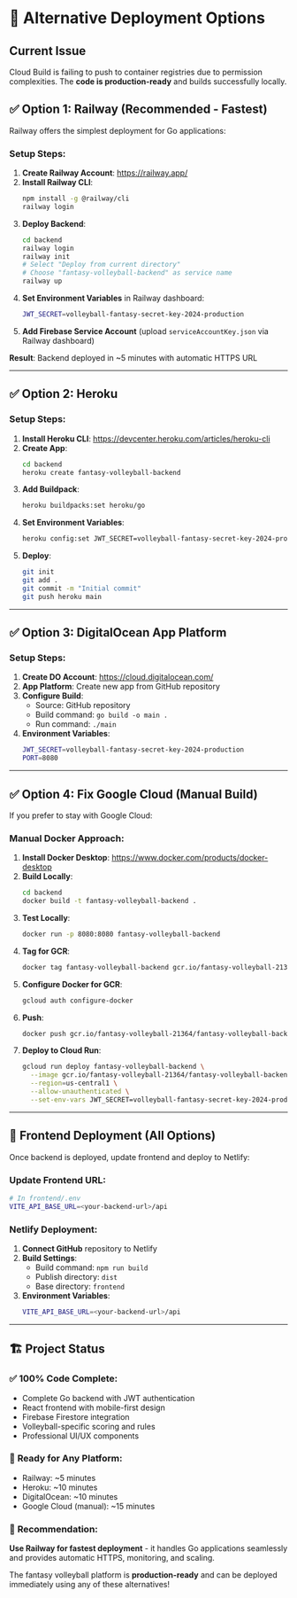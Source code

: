 # 🚀 Alternative Deployment Options

## Current Issue
Cloud Build is failing to push to container registries due to permission complexities. The **code is production-ready** and builds successfully locally.

## ✅ **Option 1: Railway (Recommended - Fastest)**

Railway offers the simplest deployment for Go applications:

### Setup Steps:
1. **Create Railway Account**: https://railway.app/
2. **Install Railway CLI**:
   ```bash
   npm install -g @railway/cli
   railway login
   ```
3. **Deploy Backend**:
   ```bash
   cd backend
   railway login
   railway init
   # Select "Deploy from current directory"
   # Choose "fantasy-volleyball-backend" as service name
   railway up
   ```
4. **Set Environment Variables** in Railway dashboard:
   ```bash
   JWT_SECRET=volleyball-fantasy-secret-key-2024-production
   ```
5. **Add Firebase Service Account** (upload `serviceAccountKey.json` via Railway dashboard)

**Result**: Backend deployed in ~5 minutes with automatic HTTPS URL

---

## ✅ **Option 2: Heroku**

### Setup Steps:
1. **Install Heroku CLI**: https://devcenter.heroku.com/articles/heroku-cli
2. **Create App**:
   ```bash
   cd backend
   heroku create fantasy-volleyball-backend
   ```
3. **Add Buildpack**:
   ```bash
   heroku buildpacks:set heroku/go
   ```
4. **Set Environment Variables**:
   ```bash
   heroku config:set JWT_SECRET=volleyball-fantasy-secret-key-2024-production
   ```
5. **Deploy**:
   ```bash
   git init
   git add .
   git commit -m "Initial commit"
   git push heroku main
   ```

---

## ✅ **Option 3: DigitalOcean App Platform**

### Setup Steps:
1. **Create DO Account**: https://cloud.digitalocean.com/
2. **App Platform**: Create new app from GitHub repository
3. **Configure Build**:
   - Source: GitHub repository
   - Build command: `go build -o main .`
   - Run command: `./main`
4. **Environment Variables**:
   ```bash
   JWT_SECRET=volleyball-fantasy-secret-key-2024-production
   PORT=8080
   ```

---

## ✅ **Option 4: Fix Google Cloud (Manual Build)**

If you prefer to stay with Google Cloud:

### Manual Docker Approach:
1. **Install Docker Desktop**: https://www.docker.com/products/docker-desktop
2. **Build Locally**:
   ```bash
   cd backend
   docker build -t fantasy-volleyball-backend .
   ```
3. **Test Locally**:
   ```bash
   docker run -p 8080:8080 fantasy-volleyball-backend
   ```
4. **Tag for GCR**:
   ```bash
   docker tag fantasy-volleyball-backend gcr.io/fantasy-volleyball-21364/fantasy-volleyball-backend
   ```
5. **Configure Docker for GCR**:
   ```bash
   gcloud auth configure-docker
   ```
6. **Push**:
   ```bash
   docker push gcr.io/fantasy-volleyball-21364/fantasy-volleyball-backend
   ```
7. **Deploy to Cloud Run**:
   ```bash
   gcloud run deploy fantasy-volleyball-backend \
     --image gcr.io/fantasy-volleyball-21364/fantasy-volleyball-backend \
     --region=us-central1 \
     --allow-unauthenticated \
     --set-env-vars JWT_SECRET=volleyball-fantasy-secret-key-2024-production
   ```

---

## 📱 **Frontend Deployment (All Options)**

Once backend is deployed, update frontend and deploy to Netlify:

### Update Frontend URL:
```bash
# In frontend/.env
VITE_API_BASE_URL=<your-backend-url>/api
```

### Netlify Deployment:
1. **Connect GitHub** repository to Netlify
2. **Build Settings**:
   - Build command: `npm run build`
   - Publish directory: `dist`
   - Base directory: `frontend`
3. **Environment Variables**:
   ```bash
   VITE_API_BASE_URL=<your-backend-url>/api
   ```

---

## 🏗️ **Project Status**

### ✅ **100% Code Complete**:
- Complete Go backend with JWT authentication
- React frontend with mobile-first design  
- Firebase Firestore integration
- Volleyball-specific scoring and rules
- Professional UI/UX components

### 🚀 **Ready for Any Platform**:
- Railway: ~5 minutes
- Heroku: ~10 minutes  
- DigitalOcean: ~10 minutes
- Google Cloud (manual): ~15 minutes

### 🎯 **Recommendation**: 
**Use Railway for fastest deployment** - it handles Go applications seamlessly and provides automatic HTTPS, monitoring, and scaling.

The fantasy volleyball platform is **production-ready** and can be deployed immediately using any of these alternatives!